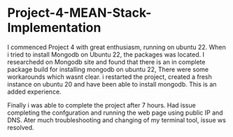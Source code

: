 # Project-4-MEAN-Stack-Implementation

I commenced Project 4 with great enthusiasm, running on ubuntu 22. When i tried to install Mongodb on Ubuntu 22, the packages was located. I researchedd on Mongodb site and found that there is an in complete package build for installing mongodb on ubuntu 22, There were some workarounds which wasnt clear. i restarted the project, created a fresh instance on ubuntu 20 and have been able to install mongodb. This is an added experience. 

Finally i was able to complete the project after 7 hours. Had issue completing the confguration and running the web page using public IP and DNS. Ater much troubleshooting and changing of my terminal tool, issue ws resolved.